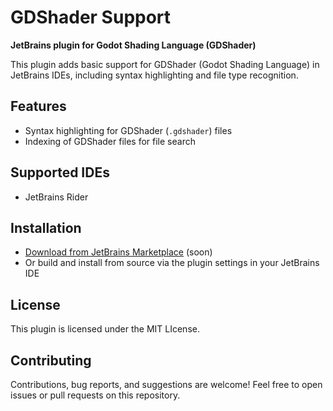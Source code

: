 # GDShader Support

**JetBrains plugin for Godot Shading Language (GDShader)**

This plugin adds basic support for GDShader (Godot Shading Language) in JetBrains IDEs, including syntax highlighting and file type recognition.

## Features

- Syntax highlighting for GDShader (`.gdshader`) files
- Indexing of GDShader files for file search

## Supported IDEs

- JetBrains Rider

## Installation

- [Download from JetBrains Marketplace](https://plugins.jetbrains.com/) (soon)
- Or build and install from source via the plugin settings in your JetBrains IDE

## License

This plugin is licensed under the MIT LIcense.

## Contributing

Contributions, bug reports, and suggestions are welcome!
Feel free to open issues or pull requests on this repository.

